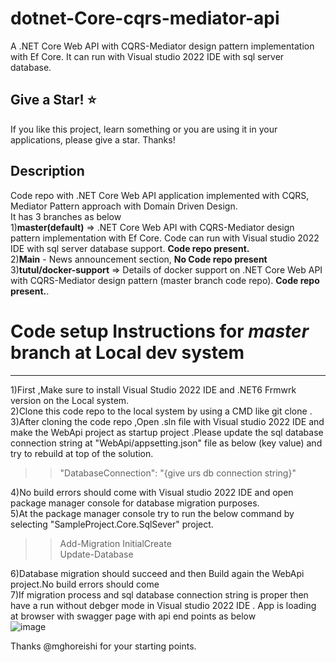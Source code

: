 # dotnet-Core-cqrs-mediator-api
A .NET Core Web API with CQRS-Mediator design pattern implementation with Ef Core. It can run with Visual studio 2022 IDE with sql server database.

Give a Star! ⭐
----------------------------------------------------------------------------------------------------------------------
If you like this project, learn something or you are using it in your applications, please give  a star. Thanks!

Description
----------------------------------------------------------------------------------------------------------------------
Code repo with .NET Core Web API application implemented with CQRS, Mediator Pattern approach with Domain Driven Design.</br>
It has 3 branches as below</br>
1)**master(default)** => .NET Core Web API with CQRS-Mediator design pattern implementation with Ef Core. Code can run with Visual studio 2022 IDE with sql server database support. **Code repo present.**</br>
2)**Main** - News announcement section, **No Code repo present** </br>
3)**tutul/docker-support** => Details of  docker support  on .NET Core Web API with CQRS-Mediator design pattern (master branch code repo). **Code repo present.**.</br>

# Code setup Instructions for *master* branch  at Local dev system 
----------------------------------------------------------------------------------------------------------------------
1)First ,Make sure to install Visual Studio 2022 IDE and .NET6 Frmwrk version on the Local system. </br>
2)Clone this code repo to the local system by using  a CMD like git clone <git repo url> . </br>
3)After cloning the code repo ,Open .sln file with Visual studio 2022 IDE and make the  WebApi project as startup project  .Please  update the sql database connection string at "WebApi/appsetting.json" file 
 as below  (key value) and try to rebuild at  top of the solution.  </br>
 
 >>"DatabaseConnection": "{give urs db connection string}" </br>
 
4)No build errors should come with Visual studio 2022 IDE and open package manager console  for database  migration purposes. </br>
5)At the package manager console try to run the below command by selecting "SampleProject.Core.SqlSever" project.
>>Add-Migration InitialCreate </br>
>>Update-Database </br>

6)Database migration should succeed and then  Build again the WebApi project.No build errors should come </br>
7)If migration process  and sql database connection string  is proper then have a run without debger mode in Visual studio 2022 IDE . App is loading at browser with swagger page with api end points as below</br>
![image](https://github.com/tutul2010/dotnet6-cqrs-mediator-api/assets/13733464/df42d4c9-3f7d-41e5-a452-17e51124fb3d)

Thanks @mghoreishi for your starting points.
